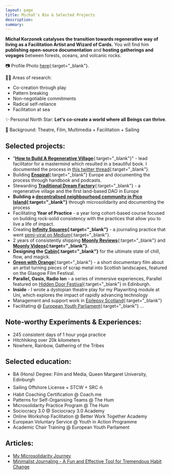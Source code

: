 ```yaml
---
layout: page
title: Michał's Bio & Selected Projects
description: 
summary: 
---
```


**Michał Korzonek catalyses the transition towards regenerative way of living as a Facilitation Artist and Wizard of Cards.** You will find him **publishing open-source documentation** and **hosting gatherings and voyages** between forests, oceans, and volcanic rocks.

📷 Profile Photo [here](/assets/michalkorzonek-profile-lq.jpg){:target="_blank"}.

🧙‍♂️ Areas of research:

- Co-creation through play
- Pattern breaking
- Non-negotiable commitments
- Radical self-reliance
- Facilitation at sea

✨ Personal North Star: **Let's co-create a world where all Beings can thrive**.

🌳 Background: Theatre, Film, Multimedia + Facilitation + Sailing

## Selected projects:

- "[**How to Build A Regenerative Village**](https://treehousedao.earth){:target="_blank"}" - lead facilitator for a mastermind which resulted in a beautiful book. I documented the process in [this twitter thread](https://twitter.com/michalkorzonek/status/1565240255564980225){:target="_blank"}.
- Building [**Enspiral**](https://enspiral.com){:target="_blank"} Europe and documenting the process through handbook and podcasts.
- Stewarding [**Traditional Dream Factory**](https:://traditionaldreamfactory.com){:target="_blank"}  - a regenerative village and the first land-based DAO in Europe
- **Building a [decentralised neighbourhood community in Pico Island](https://pico.microsolidarity.cc){:target="_blank"}** through microsolidarity and documenting the process
- Facilitating **Year of Practice** - a year long cohort-based course focused on building rock-solid consistency with the practices that allow you to live a life of impact.
- Creating **[Infinity Squares](https://infinitysquares.xyz/){:target="_blank"}** - a journaling practice that went [semi-viral on Medium](https://betterhumans.pub/draft-how-to-hack-your-brain-to-achieve-consistency-that-lasts-7f5fdc520d28){:target="_blank"}.
- 2 years of consistently shipping [**Moonly Reviews**](/moonly-reviews){:target="_blank"} and **[Moonly Videos](/moonly-video){:target="_blank"}**.
- **Designing the [Cabin](/cabin){:target="_blank"}** for the ultimate state of chill, flow, and magick.
- [**Green with Orange**](https://www.youtube.com/watch?v=Er3OoPPN2_I){:target="_blank"} - a short documentary film about an artist turning pieces of scrap metal into Scottish landscapes, featured on the Glasgow Film Festival.
- **Parallel, Oasis, Radio Ion** - a series of immersive experiences, Parallel featured on [Hidden Door Festival](https://hiddendoorarts.org/){:target="_blank"} in Edinburgh.
- **Inside** - I wrote a dystopian theatre play for my Playwriting module at Uni, which explores the impact of rapidly advancing technology
- Management and support work in [Epilepsy Scotland](https://www.epilepsyscotland.org.uk/){:target="_blank"}
- Facilitating @ [European Youth Parliament](https://eyp.org){:target="_blank"}
...

## Note-worthy Experiments & Experiences:

- 245 consistent days of 1 hour yoga practice
- Hitchhiking over 20k kilometers
- Nowhere, Rainbow, Gathering of the Tribes

## Selected education:

- BA (Hons) Degree: Film and Media, Queen Margaret University, Edinburgh
- Sailing Offshore License + STCW + SRC ⛵️
- Habit Coaching Certification @ Coach.me
- Patterns for Self-Organising Teams @ The Hum
- Microsolidarity Practice Program @ The Hum
- Sociocracy 3.0 @ Sociocracy 3.0 Academy
- Online Workshop Facilitation @ Better Work Together Academy
- European Voluntary Service @ Youth in Action Programme
- Academic Chair Training @ European Youth Parliament

## Articles:
- [My Microsolidarity Journey](/microsolidarity-journey)
- [Minimalist Journaling - A Fun and Effective Tool for Tremendous Habit Change](https://betterhumans.pub/draft-how-to-hack-your-brain-to-achieve-consistency-that-lasts-7f5fdc520d28)